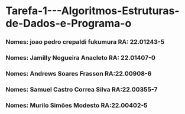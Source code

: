 # Tarefa-1---Algoritmos-Estruturas-de-Dados-e-Programa-o


### Nomes: joao pedro crepaldi fukumura RA: 22.01243-5
### Nomes: Jamilly Nogueira Anacleto​ RA: 22.01407-0
### Nomes: Andrews Soares Frasson    ​RA:22.00908-6
### Nomes: Samuel Castro Correa Silva​ RA:22.00355-7
### Nomes: Murilo Simões Modesto   ​RA:22.00402-5
